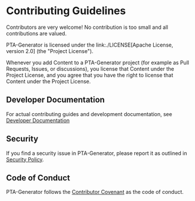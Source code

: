 # Contributing Guidelines

Contributors are very welcome! No contribution is too small and all contributions are valued.

PTA-Generator is licensed under the link:./LICENSE[Apache License, version 2.0] (the "Project License").

Whenever you add Content to a PTA-Generator project (for example as Pull Requests,
Issues, or discussions), you license that Content under the Project License,
and you agree that you have the right to license that Content under the Project License.


## Developer Documentation

For actual contributing guides and development documentation, see
[Developer Documentation](./docs/readme.adoc)


## Security

If you find a security issue in PTA-Generator, please report it as outlined in
[Security Policy](./SECURITY.md).


## Code of Conduct

PTA-Generator follows the [Contributor Covenant](./CODE_OF_CONDUCT.md)
as the code of conduct.

